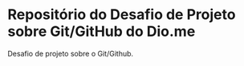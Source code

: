 # Repositório do Desafio de Projeto sobre Git/GitHub do Dio.me
Desafio de projeto sobre o Git/Github.
